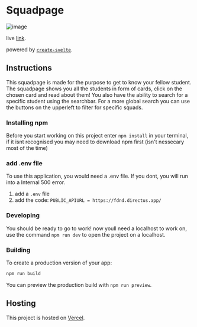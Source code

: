 # Squadpage

![image](https://github.com/user-attachments/assets/d1d5c3d7-ac78-4eee-8a86-e103667d9d34)

live [link](https://your-tribe-for-life-squad-page-steel.vercel.app/).

powered by [`create-svelte`](https://github.com/sveltejs/kit/tree/main/packages/create-svelte).

## Instructions
This squadpage is made for the purpose to get to know your fellow student. The squadpage shows you all the students in form of cards, click on the chosen card and read about them!
You also have the ability to search for a specific student using the searchbar. For a more global search you can use the buttons on the upperleft to filter for specific squads.

### Installing npm
Before you start working on this project enter ```npm install``` in your terminal, if it isnt recognised you may need to download npm first (isn't nessecary most of the time)

### add .env file
To use this application, you would need a .env file. If you dont, you will run into a Internal 500 error.
1. add a `.env` file
2. add the code: ```PUBLIC_APIURL = https://fdnd.directus.app/```

### Developing
You should be ready to go to work! now youll need a localhost to work on, use the command ```npm run dev``` to open the project on a localhost.

### Building

To create a production version of your app:

```bash
npm run build
```
You can preview the production build with `npm run preview`.

## Hosting
This project is hosted on [Vercel](https://vercel.com/docs).
